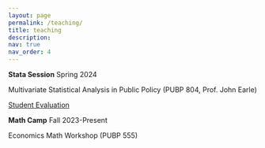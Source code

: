 ```yaml
---
layout: page
permalink: /teaching/
title: teaching
description:
nav: true
nav_order: 4
---
```


<strong>Stata Session</strong> Spring 2024

Multivariate Statistical Analysis in Public Policy (PUBP 804, Prof. John Earle)

<a href="sungbinp.github.io/_includes/course_eval/PUBP804_STATA_SPark_eval.pdf">Student Evaluation</a>

<strong>Math Camp</strong> Fall 2023-Present

Economics Math Workshop (PUBP 555)
